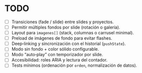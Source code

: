 # TODO

- [ ] Transiciones (fade / slide) entre slides y proyectos.
- [ ] Permitir múltiples fondos por slide (rotación o galería).
- [ ] Layout para `imagenes[]` (stack, columnas o carrusel minimal).
- [ ] Preload de imágenes de fondo para evitar flashes.
- [ ] Deep‑linking y sincronización con el historial (`pushState`).
- [ ] Modo sin fondo + color sólido configurable.
- [ ] Modo “auto‑play” con temporizador por slide.
- [ ] Accesibilidad: roles ARIA y lectura del contador.
- [ ] Tests mínimos (ordenación por `orden`, normalización de datos).
